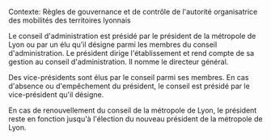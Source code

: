 Contexte: Règles de gouvernance et de contrôle de l'autorité organisatrice des mobilités des territoires lyonnais

Le conseil d'administration est présidé par le président de la métropole de Lyon ou par un élu qu'il désigne parmi les membres du conseil d'administration. Le président dirige l'établissement et rend compte de sa gestion au conseil d'administration. Il nomme le directeur général.

Des vice-présidents sont élus par le conseil parmi ses membres. En cas d'absence ou d'empêchement du président, le conseil est présidé par le vice-président qu'il désigne.

En cas de renouvellement du conseil de la métropole de Lyon, le président reste en fonction jusqu'à l'élection du nouveau président de la métropole de Lyon.
